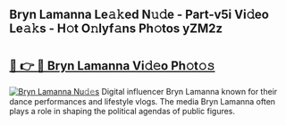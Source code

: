 ## Bryn Lamanna Le𝚊𝚔ed N𝚞𝚍e - Part-v5i Vi𝚍eo Le𝚊𝚔s - H𝚘t O𝚗lyf𝚊ns Ph𝚘tos yZM2z

# <h2><a href="http://hf91ep.feru.top/?c=Bryn+Lamanna">🔗 👉 🔴 Bryn Lamanna Vi𝚍𝚎o Ph𝚘t𝚘𝚜</a></h2>

[![Bryn Lamanna Nu𝚍𝚎s](https://i.imgur.com/0TWrTi3.gif)](http://hf91ep.feru.top/?c=Bryn+Lamanna)
Digital influencer Bryn Lamanna known for their dance performances and lifestyle vlogs. The media Bryn Lamanna often plays a role in shaping the political agendas of public figures. 
